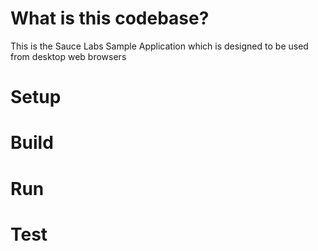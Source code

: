 # What is this codebase?
This is the Sauce Labs Sample Application which is designed to be used from desktop web browsers

# Setup

# Build

# Run

# Test


